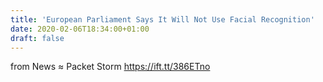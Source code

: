 ```yaml
---
title: 'European Parliament Says It Will Not Use Facial Recognition'
date: 2020-02-06T18:34:00+01:00
draft: false
---
```


  
  
from News ≈ Packet Storm https://ift.tt/386ETno